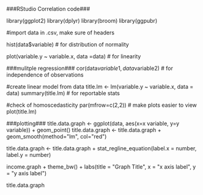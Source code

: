###RStudio Correlation code###

library(ggplot2)
library(dplyr)
library(broom)
library(ggpubr)

#import data in .csv, make sure of headers

hist(data$variable) # for distribution of normality

plot(variable.y ~ variable.x, data =data) # for linearity

###mulitple regression###
cor(data$variable1, data$variable2) # for independence of observations

#create linear model from data
title.lm <- lm(variable.y ~ variable.x, data = data)
summary(title.lm) # for reportable stats

#check of homoscedasticity
par(mfrow=c(2,2)) # make plots easier to view
plot(title.lm)

###plotting###
title.data.graph <- ggplot(data, aes(x=x variable, y=y variable)) + geom_point()
title.data.graph <- title.data.graph + geom_smooth(method="lm", col="red")

title.data.graph <- title.data.graph + stat_regline_equation(label.x = number, label.y = number)

income.graph + theme_bw() + labs(title = "Graph Title", x = "x axis label", y = "y axis label")

title.data.graph
